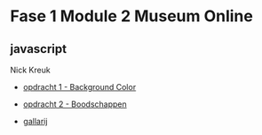 # Fase 1 Module 2 Museum Online
## javascript

Nick Kreuk

- [opdracht 1 - Background Color](https://32829.hosts1.ma-cloud.nl/f1m2js/les1-background-color)

- [opdracht 2 - Boodschappen](https://32829.hosts1.ma-cloud.nl/f1m2js/les2-boodschappen)

- [gallarij](https://32829.hosts1.ma-cloud.nl/f1m2js/jsGallerij)